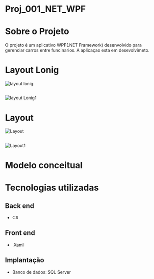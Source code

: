 # Proj_001_NET_WPF

# Sobre o Projeto 

O projeto é um aplicativo WPF(.NET Framework) desenvolvido para gerenciar carros entre funcinarios. A aplicaçao esta em desevolvimeto.

# Layout Lonig

![layout lonig](https://github.com/Amarilha/Proj_001_NET_WPF/blob/main/Captura%20de%20tela_20221216_092943.png)

##

![layout Lonig1](https://github.com/Amarilha/Proj_001_NET_WPF/blob/main/Captura%20de%20tela_20221216_092923.png)

# Layout 

![Layout](https://github.com/Amarilha/Proj_001_NET_WPF/blob/main/Captura%20de%20tela_20221216_093027.png)

##

![Layout1](https://github.com/Amarilha/Proj_001_NET_WPF/blob/main/Captura%20de%20tela_20221216_093039.png)

# Modelo conceitual
# Tecnologias utilizadas
## Back end
- C#

## Front end
- .Xaml

## Implantação 
- Banco de dados: SQL Server
